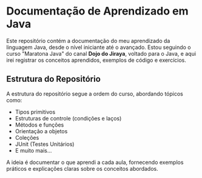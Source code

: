 # Documentação de Aprendizado em Java

Este repositório contém a documentação do meu aprendizado da linguagem Java, desde o nível iniciante até o avançado. Estou seguindo o curso "Maratona Java" do canal **Dojo do Jiraya**, voltado para o Java, e aqui irei registrar os conceitos aprendidos, exemplos de código e exercícios.

## Estrutura do Repositório

A estrutura do repositório segue a ordem do curso, abordando tópicos como:

- Tipos primitivos
- Estruturas de controle (condições e laços)
- Métodos e funções
- Orientação a objetos
- Coleções
- JUnit (Testes Unitários)
- E muito mais...

A ideia é documentar o que aprendi a cada aula, fornecendo exemplos práticos e explicações claras sobre os conceitos abordados.
